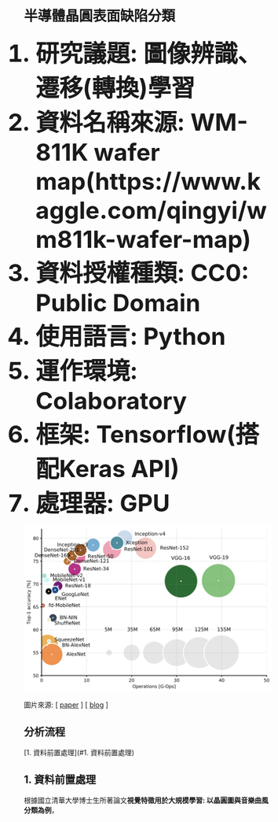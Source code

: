 # 半導體晶圓表面缺陷分類
<ol>
  <font size=14><b><li>研究議題: 圖像辨識、遷移(轉換)學習</li></b></font>
  <font size=14><b><li>資料名稱來源: WM-811K wafer map(https://www.kaggle.com/qingyi/wm811k-wafer-map) </li></b></font>
  <font size=14><b><li>資料授權種類: CC0: Public Domain</li></b></font>
  <font size=14><b><li>使用語言: Python</li></b></font>
  <font size=14><b><li>運作環境: Colaboratory</li></b></font>
  <font size=14><b><li>框架: Tensorflow(搭配Keras API)</li></b></font>
  <font size=14><b><li>處理器: GPU</li></b></font>
</ol>

<p align="center">
  <img src="/Python/Classification/Multiclass/Wafer/image/cnn_comparison.png">

  圖片來源: \[ [paper](https://arxiv.org/abs/1605.07678) \] \[ [blog](https://towardsdatascience.com/neural-network-architectures-156e5bad51ba) \]
</p>

## 分析流程
[1. 資料前置處理](#1. 資料前置處理)

## 1. 資料前置處理
根據國立清華大學博士生所著論文**視覺特徵用於大規模學習: 以晶圓圖與音樂曲風分類為例**，
